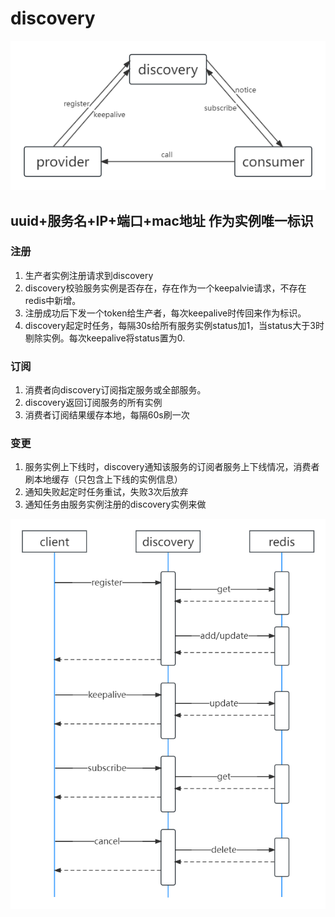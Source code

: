 # discovery

 <img src="1.png" title="" alt=""/>

## uuid+服务名+IP+端口+mac地址    作为实例唯一标识

### 注册
1. 生产者实例注册请求到discovery
2. discovery校验服务实例是否存在，存在作为一个keepalvie请求，不存在redis中新增。
3. 注册成功后下发一个token给生产者，每次keepalive时传回来作为标识。
4. discovery起定时任务，每隔30s给所有服务实例status加1，当status大于3时剔除实例。每次keepalive将status置为0.
### 订阅
1. 消费者向discovery订阅指定服务或全部服务。
2. discovery返回订阅服务的所有实例
3. 消费者订阅结果缓存本地，每隔60s刷一次
### 变更
1. 服务实例上下线时，discovery通知该服务的订阅者服务上下线情况，消费者刷本地缓存（只包含上下线的实例信息）
2. 通知失败起定时任务重试，失败3次后放弃
3. 通知任务由服务实例注册的discovery实例来做

 <img src="2.png" title="" alt=""/>
